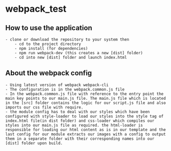 # webpack_test


## How to use the application
    - clone or download the repository to your system then 
        - cd to the project directory
        - npm install (for dependencies)
        - npm run webpack-dev (this creates a new [dist] folder)
        - cd into new [dist] folder and launch index.html

## About the webpack config
    - Using latest version of webpack webpack-cli
    - The configuration is in the webpack.common.js file
    - In the webpack.common.js file with reference to the entry point the main key points to our main.js file. The main.js file which is located in the [src] folder contains the logic for our script.js file and also imports our css file with require.
    - the module config has to deal with our styles which have been configured with style-loader to load our styles into the style tag of index.html file(in dist folder) and css-loader which compiles our styles into our main.js file as required. the html-loader is responsible for loading our html content as is in our template and the last config for our module extracts our images with a config to output them in a separate folder with their corresponding names into our [dist] folder upon build.